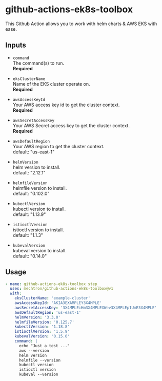 # github-actions-ek8s-toolbox

This Github Action allows you to work with helm charts & AWS EKS with ease.

## Inputs

- `command`  
  The command(s) to run.  
  **Required**

- `eksClusterName`  
  Name of the EKS cluster operate on.  
  **Required**

- `awsAccessKeyId`  
  Your AWS access key id to get the cluster context.  
  **Required**

- `awsSecretAccessKey`  
  Your AWS Secret access key to get the cluster context.  
  **Required**

- `awsDefaultRegion`  
  Your AWS region to get the cluster context.  
  default: "us-east-1"

- `helmVersion`  
  helm version to install.  
  default: "2.12.1"

- `helmfileVersion`  
  helmfile version to install.  
  default: "0.102.0"

- `kubectlVersion`  
  kubectl version to install.  
  default: "1.13.9"

- `istioctlVersion`  
  istioctl version to install.  
  default: "1.1.3"

- `kubevalVersion`  
  kubeval version to install.  
  default: "0.14.0"

## Usage

```yaml
- name: github-actions-ek8s-toolbox step
  uses: mechtron/github-actions-ek8s-toolbox@v1
  with:
    eksClusterName: 'example-cluster'
    awsAccessKeyId: 'AKIA3EXAMPLEY3X4MPLE'
    awsSecretAccessKey: '3X4MPLEiHm3X4MPLEXWev3X4MPLEp1UmE3X4MPLE'
    awsDefaultRegion: 'us-east-1'
    helmVersion: '3.3.0'
    helmfileVersion: '0.125.7'
    kubectlVersion: '1.18.8'
    istioctlVersion: '1.5.9'
    kubevalVersion: '0.15.0'
    command: |
      echo "Just a test ..."
      aws --version
      helm version
      helmfile --version
      kubectl version
      istioctl version
      kubeval --version
```
